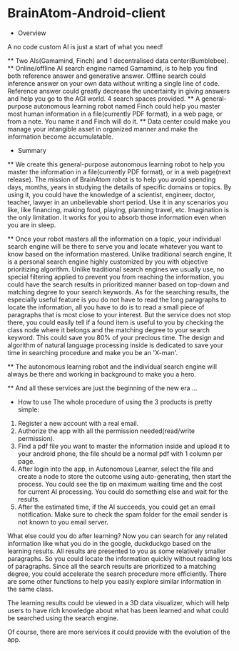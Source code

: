 # BrainAtom-Android-client
- Overview

A no code custom AI is just a start of what you need!

** Two AIs(Gamamind, Finch) and 1 decentralised data center(Bumblebee).
** Online/offline AI search engine named Gamamind, is to help you find both reference answer and generative answer. Offline search could inference answer on your own data without writing a single line of code. Reference answer could greatly decrease the uncertainty in giving answers and help you go to the AGI world. 4 search spaces provided.
** A general-purpose autonomous learning robot named Finch could help you master most human information in a file(currently PDF format), in a web page, or from a note. You name it and Finch will do it.
** Data center could make you manage your intangible asset in organized manner and make the information become accumulatable.


- Summary

** We create this general-purpose autonomous learning robot to help you master the information in a file(currently PDF format), or in a web page(next release). The mission of BrainAtom robot is to help you avoid spending days, months, years in studying the details of  specific domains or topics. By using it, you could have the knowledge of a scientist, engineer, doctor, teacher, lawyer in an unbelievable short period. Use it in any scenarios you like, like financing, making food, playing, planning travel, etc. Imagination is the only limitation. It works for you to absorb those information even when you are in sleep.

** Once your robot masters all the information on a topic, your individual search engine will be there to serve you and locate whatever you want to know based on the information mastered. Unlike traditional search engine, It is a personal search engine highly customized by you with objective prioritizing algorithm. Unlike traditional search engines we usually use, no special filtering applied to prevent you from reaching the information, you could have the search results in prioritized manner based on top-down and matching degree to your search keywords. As for the searching results, the especially useful feature is you do not have to read the long paragraphs to locate the information, all you have to do is to read a small piece of paragraphs that is most close to your interest. But the service does not stop there, you could easily tell if a found item is useful to you by checking the class node where it belongs and the matching degree to your search keyword. This could save you 80% of your precious time. The design and algorithm of natural language processing inside is dedicated to save your time in searching procedure and make you be an 'X-man'.

** The autonomous learning robot and the individual search engine will always be there and working in background to make you a hero.

** And all these services are just the beginning of the new era ...



- How to use
The whole procedure of using the 3 products is pretty simple:
1. Register a new account with a real email.
2. Authorize the app with all the permission needed(read/write permission).
3. Find a pdf file you want to master the information inside and upload it to your android phone, the file should be a normal pdf with 1 column per page.
4. After login into the app, in Autonomous Learner, select the file and create a node to store the outcome using auto-generating, then start the process. You could see the tip on maximum waiting time and the cost for current AI processing. You could do something else and wait for the results.
5. After the estimated time, if the AI succeeds, you could get an email notification. Make sure to check the spam folder for the email sender is not known to you email server.


What else could you do after learning?
Now you can search for any related information like what you do in the google, duckduckgo based on the learning results. All results are presented to you as some relatively smaller paragraphs. So you could locate the information quickly without reading lots of paragraphs. Since all the search results are prioritized to a matching degree, you could accelerate the search procedure more efficiently. There are some other functions to help you easily explore similar information in the same class.

The learning results could be viewed in a 3D data visualizer, which will help users to have rich knowledge about what has been learned and what could be searched using the search engine.

Of course, there are more services it could provide with the evolution of the app.



